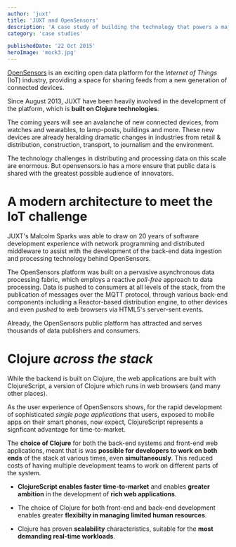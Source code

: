 ```yaml
---
author: 'juxt'
title: 'JUXT and OpenSensors'
description: 'A case study of building the technology that powers a major IoT platform'
category: 'case studies'

publishedDate: '22 Oct 2015'
heroImage: 'mock3.jpg'
---
```


[OpenSensors](https://opensensors.io) is an exciting open data platform
for the _Internet of Things_ (IoT) industry, providing a space for
sharing feeds from a new generation of connected devices.

Since August 2013, JUXT have been heavily involved in the development of
the platform, which is **built on Clojure technologies**.

The coming years will see an avalanche of new connected devices, from
watches and wearables, to lamp-posts, buildings and more. These new
devices are already heralding dramatic changes in industries from retail
& distribution, construction, transport, to journalism and the
environment.

The technology challenges in distributing and processing data on this
scale are enormous. But opensensors.io has a more
ensure that public data is shared with the greatest possible audience of
innovators.

# A modern architecture to meet the IoT challenge

JUXT's Malcolm Sparks was able to draw on 20 years of software
development experience with network programming and distributed
middleware to assist with the development of the back-end data ingestion
and processing technology behind OpenSensors.

The OpenSensors platform was built on a pervasive asynchronous data
processing fabric, which employs a reactive _poll-free_ approach to data
processing. Data is pushed to consumers at all levels of the stack, from
the publication of messages over the MQTT protocol, through various
back-end components including a Reactor-based distribution engine, to
other devices and even _pushed_ to web browsers via HTML5's server-sent
events.

Already, the OpenSensors public platform has attracted and serves
thousands of data publishers and consumers.

# Clojure _across the stack_

While the backend is built on Clojure, the web applications are built
with ClojureScript, a version of Clojure which runs in web browsers (and
many other places).

As the user experience of OpenSensors shows, for the rapid development
of sophisticated _single page applications_ that users, exposed to
mobile apps on their smart phones, now expect, ClojureScript represents
a signficant advantage for time-to-market.

The **choice of Clojure** for both the back-end systems and front-end
web applications, meant that is was **possible for developers to work on
both ends** of the stack at various times, even **simultaneously**. This
reduced costs of having multiple development teams to work on different
parts of the system.

- **ClojureScript enables faster time-to-market** and enables
  **greater ambition** in the development of **rich web
  applications**.

- The choice of Clojure for both front-end and back-end development
  enables greater **flexibilty in managing limited human resources**.

- Clojure has proven **scalability** characteristics, suitable for the
  **most demanding real-time workloads**.
